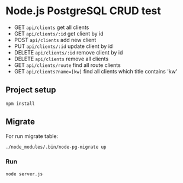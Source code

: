 # Node.js PostgreSQL CRUD test

- GET     `api/clients`	            get all clients
- GET     `api/clients/:id`         get client by id
- POST    `api/clients`             add new client
- PUT     `api/clients/:id`         update client by id
- DELETE  `api/clients/:id`         remove client by id
- DELETE  `api/clients`             remove all clients
- GET     `api/clients/route`   find all route clients
- GET     `api/clients?name=[kw]`  find all clients which title contains 'kw'

## Project setup
```
npm install
```

## Migrate

For run migrate table:

```
./node_modules/.bin/node-pg-migrate up
```
### Run
```
node server.js
```

